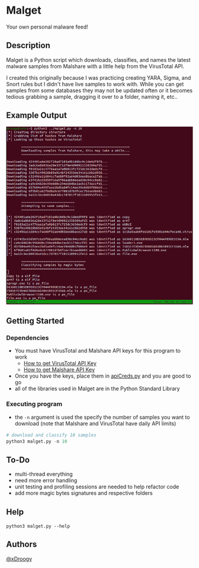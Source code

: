 # Malget

Your own personal malware feed!

## Description

Malget is a Python script which downloads, classifies, and names the latest malware samples from Malshare with a little help from the VirusTotal API.

I created this originally because I was practicing creating YARA, Sigma, and Snort rules but I didn't have live samples to work with. While you can get samples from some databases they may not be updated often or it becomes tedious grabbing a sample, dragging it over to a folder, naming it, etc..

## Example Output

![Screenshot](assets/screenshot.png)

## Getting Started
### Dependencies

* You must have VirusTotal and Malshare API keys for this program to work
  * [How to get VirusTotal API Key](https://support.virustotal.com/hc/en-us/articles/115002088769-Please-give-me-an-API-key)
  * [How to get Malshare API Key](https://malshare.com/register.php)
* Once you have the keys, place them in [apiCreds.py](apiCreds.py) and you are good to go
* all of the libraries used in Malget are in the Python Standard Library 

### Executing program

* the `-n` argument is used the specify the number of samples you want to download (note that Malshare and VirusTotal have daily API limits)
```python
# download and classify 10 samples
python3 malget.py -n 10
```
## To-Do
* multi-thread everything
* need more error handling
* unit testing and profiling sessions are needed to help refactor code
* add more magic bytes signatures and respective folders
## Help

```
python3 malget.py --help
```

## Authors

[@xDroogy](https://twitter.com/xDroogy)

